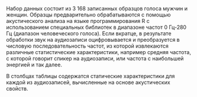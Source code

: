 Набор данных состоит из 3 168 записанных образцов голоса мужчин и женщин. Образцы предварительно обрабатываются с помощью акустического анализа на языке программирования R с использованием специальных библиотек в диапазоне частот 0 Гц-280 Гц (диапазон человеческого голоса). Если вкратце, в результате обработки звук на аудиозаписи оцифровывается и преобразуется в числовую последовательность частот, из которой извлекаются различные статистические характеристики, например средняя частота, с которой говорит спикер на аудиозаписи, или частота с наибольшей энергией и так далее.

В столбцах таблицы содержатся статические характеристики для каждой из аудиозаписей, вычисленные на основе акустических свойств.

